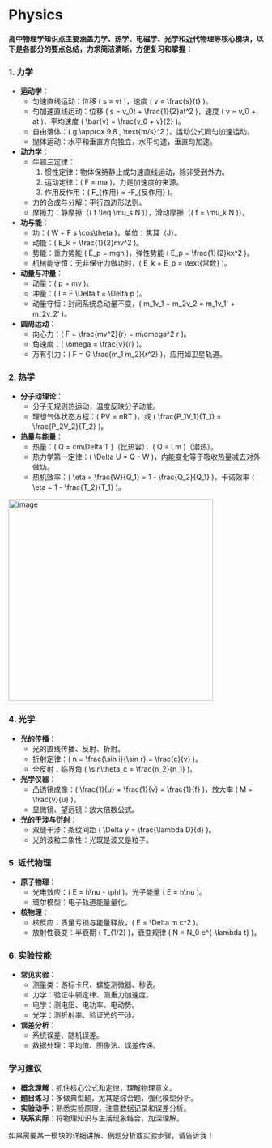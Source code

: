 # Physics
#### 高中物理学知识点主要涵盖力学、热学、电磁学、光学和近代物理等核心模块，以下是各部分的要点总结，力求简洁清晰，方便复习和掌握：

### 1. **力学**
- **运动学**：
  - 匀速直线运动：位移 \( s = vt \)，速度 \( v = \frac{s}{t} \)。
  - 匀加速直线运动：位移 \( s = v_0t + \frac{1}{2}at^2 \)，速度 \( v = v_0 + at \)，平均速度 \( \bar{v} = \frac{v_0 + v}{2} \)。
  - 自由落体：\( g \approx 9.8 \, \text{m/s}^2 \)，运动公式同匀加速运动。
  - 抛体运动：水平和垂直方向独立，水平匀速，垂直匀加速。
- **动力学**：
  - 牛顿三定律：
    1. 惯性定律：物体保持静止或匀速直线运动，除非受到外力。
    2. 运动定律：\( F = ma \)，力是加速度的来源。
    3. 作用反作用：\( F_{作用} = -F_{反作用} \)。
  - 力的合成与分解：平行四边形法则。
  - 摩擦力：静摩擦（\( f \leq \mu_s N \)），滑动摩擦（\( f = \mu_k N \)）。
- **功与能**：
  - 功：\( W = F s \cos\theta \)，单位：焦耳（J）。
  - 动能：\( E_k = \frac{1}{2}mv^2 \)。
  - 势能：重力势能 \( E_p = mgh \)，弹性势能 \( E_p = \frac{1}{2}kx^2 \)。
  - 机械能守恒：无非保守力做功时，\( E_k + E_p = \text{常数} \)。
- **动量与冲量**：
  - 动量：\( p = mv \)。
  - 冲量：\( I = F \Delta t = \Delta p \)。
  - 动量守恒：封闭系统总动量不变，\( m_1v_1 + m_2v_2 = m_1v_1' + m_2v_2' \)。
- **圆周运动**：
  - 向心力：\( F = \frac{mv^2}{r} = m\omega^2 r \)。
  - 角速度：\( \omega = \frac{v}{r} \)。
  - 万有引力：\( F = G \frac{m_1 m_2}{r^2} \)，应用如卫星轨道。

### 2. **热学**
- **分子动理论**：
  - 分子无规则热运动，温度反映分子动能。
  - 理想气体状态方程：\( PV = nRT \)，或 \( \frac{P_1V_1}{T_1} = \frac{P_2V_2}{T_2} \)。
- **热量与能量**：
  - 热量：\( Q = cm\Delta T \)（比热容），\( Q = Lm \)（潜热）。
  - 热力学第一定律：\( \Delta U = Q - W \)，内能变化等于吸收热量减去对外做功。
  - 热机效率：\( \eta = \frac{W}{Q_1} = 1 - \frac{Q_2}{Q_1} \)，卡诺效率 \( \eta = 1 - \frac{T_2}{T_1} \)。

<img width="404" height="399" alt="image" src="https://github.com/user-attachments/assets/a963399e-b494-4957-963f-e94693eab724" />

### 4. **光学**
- **光的传播**：
  - 光的直线传播、反射、折射。
  - 折射定律：\( n = \frac{\sin i}{\sin r} = \frac{c}{v} \)。
  - 全反射：临界角 \( \sin\theta_c = \frac{n_2}{n_1} \)。
- **光学仪器**：
  - 凸透镜成像：\( \frac{1}{u} + \frac{1}{v} = \frac{1}{f} \)，放大率 \( M = \frac{v}{u} \)。
  - 显微镜、望远镜：放大倍数公式。
- **光的干涉与衍射**：
  - 双缝干涉：条纹间距 \( \Delta y = \frac{\lambda D}{d} \)。
  - 光的波粒二象性：光既是波又是粒子。

### 5. **近代物理**
- **原子物理**：
  - 光电效应：\( E = h\nu - \phi \)，光子能量 \( E = h\nu \)。
  - 玻尔模型：电子轨道能量量化。
- **核物理**：
  - 核反应：质量亏损与能量释放，\( E = \Delta m c^2 \)。
  - 放射性衰变：半衰期 \( T_{1/2} \)，衰变规律 \( N = N_0 e^{-\lambda t} \)。

### 6. **实验技能**
- **常见实验**：
  - 测量类：游标卡尺、螺旋测微器、秒表。
  - 力学：验证牛顿定律、测重力加速度。
  - 电学：测电阻、电功率、电动势。
  - 光学：测折射率、验证光的干涉。
- **误差分析**：
  - 系统误差、随机误差。
  - 数据处理：平均值、图像法、误差传递。

### 学习建议
- **概念理解**：抓住核心公式和定律，理解物理意义。
- **题目练习**：多做典型题，尤其是综合题，强化模型分析。
- **实验动手**：熟悉实验原理，注意数据记录和误差分析。
- **联系实际**：将物理知识与生活现象结合，加深理解。

如果需要某一模块的详细讲解、例题分析或实验步骤，请告诉我！

